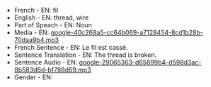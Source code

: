 - French - EN: fil
- English - EN: thread, wire
- Part of Speach - EN: Noun
- Media - EN:  [google-40c268a5-cc64b069-a7128454-8cd1b28b-70daa9b4.mp3](34.mp3)
- French Sentence - EN: Le fil est cassé.
- Sentence Translation - EN: The thread is broken.
- Sentence Audio - EN:  [google-29065363-d65899b4-d598d3ac-8b583d6d-bf788d69.mp3](5.mp3)
- Gender - EN: 